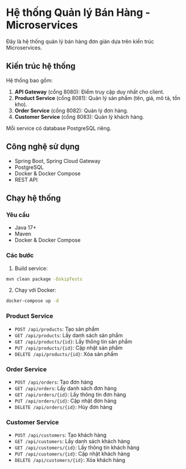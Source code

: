 # Hệ thống Quản lý Bán Hàng - Microservices

Đây là hệ thống quản lý bán hàng đơn giản dựa trên kiến trúc Microservices.

## Kiến trúc hệ thống

Hệ thống bao gồm:

1. **API Gateway** (cổng 8080): Điểm truy cập duy nhất cho client.
2. **Product Service** (cổng 8081): Quản lý sản phẩm (tên, giá, mô tả, tồn kho).
3. **Order Service** (cổng 8082): Quản lý đơn hàng.
4. **Customer Service** (cổng 8083): Quản lý khách hàng.

Mỗi service có database PostgreSQL riêng.

## Công nghệ sử dụng

- Spring Boot, Spring Cloud Gateway
- PostgreSQL
- Docker & Docker Compose
- REST API

## Chạy hệ thống

### Yêu cầu

- Java 17+
- Maven
- Docker & Docker Compose

### Các bước

1. Build service:
```bash
mvn clean package -DskipTests
```

2. Chạy với Docker:
```bash
docker-compose up -d
```


### Product Service
- `POST /api/products`: Tạo sản phẩm
- `GET /api/products`: Lấy danh sách sản phẩm
- `GET /api/products/{id}`: Lấy thông tin sản phẩm
- `PUT /api/products/{id}`: Cập nhật sản phẩm
- `DELETE /api/products/{id}`: Xóa sản phẩm

### Order Service
- `POST /api/orders`: Tạo đơn hàng
- `GET /api/orders`: Lấy danh sách đơn hàng
- `GET /api/orders/{id}`: Lấy thông tin đơn hàng
- `PUT /api/orders/{id}`: Cập nhật đơn hàng
- `DELETE /api/orders/{id}`: Hủy đơn hàng

### Customer Service
- `POST /api/customers`: Tạo khách hàng
- `GET /api/customers`: Lấy danh sách khách hàng
- `GET /api/customers/{id}`: Lấy thông tin khách hàng
- `PUT /api/customers/{id}`: Cập nhật khách hàng
- `DELETE /api/customers/{id}`: Xóa khách hàng 
